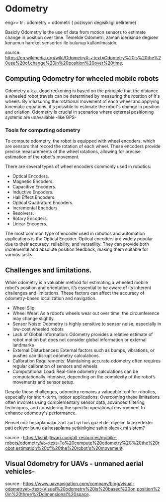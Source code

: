 # Odometry
eng>> tr : odometry = odometri ( pozisyon degisikligi belirleme)

Basicly Odometry is the use of data from motion sensors to estimate change in position over time.
Temelde Odometri, zaman icerisinde degisen konumun hareket sensorleri ile bulunup kullanilmasidir.

source: https://en.wikipedia.org/wiki/Odometry#:~:text=Odometry%20is%20the%20use%20of,change%20in%20position%20over%20time.


## Computing Odometry for wheeled mobile robots

Odometry a.k.a. dead reckoning is based on the principle that the distance a wheeled robot travels can be determined by measuring the rotation of it's wheels. By measuring the rotational movement of each wheel and applying kinematic equations, it's possible to estimate the robot's change in position and oriation. Odometry is crucial in scenarios where external positioning systems are unavailable -like GPS-


### Tools for computing odometry
To compute odometry, the robot is equipped with wheel encoders, which are sensors that record the rotation of each wheel. These encoders provide precise measurements of the wheel rotations, allowing for precise estimation of the robot's movement.

There are several types of wheel encoders commonly used in robotics:

- Optical Encoders.
- Magnetic Encoders.
- Capacitive Encoders.
- Inductive Encoders.
- Hall Effect Encoders.
- Optical Quadrature Encoders.
- Incremental Encoders.
- Resolvers.
- Rotary Encoders.
- Linear Encoders.

The most common type of encoder used in robotics and automation applications is the Optical Encoder. Optical encoders are widely popular due to their accuracy, reliability, and versatility. They can provide both incremental and absolute position feedback, making them suitable for various tasks.


## Challenges and limitations.

While odometry is a valuable method for estimating a wheeled mobile robot’s position and orientation, it’s essential to be aware of its inherent challenges and limitations. These factors can affect the accuracy of odometry-based localization and navigation.

- Wheel Slip
- Wheel Wear: As a robot’s wheels wear out over time, the circumference may change slightly.
- Sensor Noise: Odometry is highly sensitive to sensor noise, especially in low-cost wheeled robots
- Lack of Global Information: Odometry provides a relative estimate of robot motion but does not consider global information or external landmarks
- External Disturbances: External factors such as bumps, vibrations, or pushes can disrupt odometry calculations.
- Calibration Requirements: Maintaining accurate odometry often requires regular calibration of sensors and wheels
- Computational Load: Real-time odometry calculations can be computationally intensive, depending on the complexity of the robot’s movements and sensor setup. 


Despite these challenges, odometry remains a valueable tool for robotics, especially for short-term, indoor applications. Overcoming these limitations often involves using complementary sensor data, advanced filtering techniques, and considering the specific operational environment to enhance odometry's performance.


Bensel not: hesaplamalar zart zurt iyi hos guzel de, diyelim ki tekerlekler pati cekiyor bunu da hesaplama yetkinligine sahip olacak mi sistem?


source : https://kshitijtiwari.com/all-resources/mobile-robots/odometry/#:~:text=To%20compute%20odometry%2C%20the%20robot,estimation%20of%20the%20robot's%20movement.



## Visual Odometry for UAVs - unmaned aerial vehicles-




source : https://www.uavnavigation.com/company/blog/visual-odometry#:~:text=Visual%20odometry%20is%20based%20on,position%20in%20three%2Ddimensional%20space.